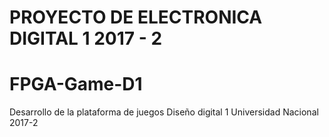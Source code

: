 ﻿# PROYECTO DE ELECTRONICA DIGITAL 1 2017 - 2
# FPGA-Game-D1
Desarrollo de  la plataforma de  juegos Diseño digital 1 Universidad Nacional 2017-2
